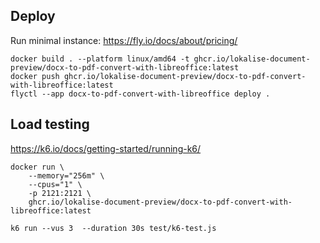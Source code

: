 ## Deploy
Run minimal instance: https://fly.io/docs/about/pricing/
```
docker build . --platform linux/amd64 -t ghcr.io/lokalise-document-preview/docx-to-pdf-convert-with-libreoffice:latest
docker push ghcr.io/lokalise-document-preview/docx-to-pdf-convert-with-libreoffice:latest
flyctl --app docx-to-pdf-convert-with-libreoffice deploy .
```


## Load testing

https://k6.io/docs/getting-started/running-k6/
```
docker run \
    --memory="256m" \
    --cpus="1" \
    -p 2121:2121 \
    ghcr.io/lokalise-document-preview/docx-to-pdf-convert-with-libreoffice:latest

k6 run --vus 3  --duration 30s test/k6-test.js
```